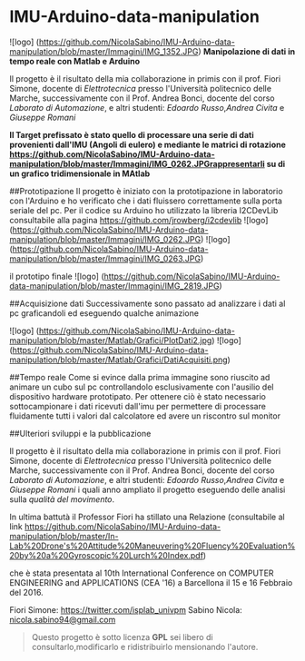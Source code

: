 # IMU-Arduino-data-manipulation
![logo] (https://github.com/NicolaSabino/IMU-Arduino-data-manipulation/blob/master/Immagini/IMG_1352.JPG)
**Manipolazione di dati in tempo reale con Matlab e Arduino**

Il progetto è il risultato della mia collaborazione in primis con il prof. Fiori Simone, docente di _Elettrotecnica_ presso l'Università politecnico delle Marche, successivamente con il Prof. Andrea Bonci, docente del corso  _Laborato di Automazione_, e altri studenti: _Edoardo Russo_,_Andrea Civita_ e _Giuseppe Romani_

**Il Target prefissato è stato quello di processare una serie di dati provenienti dall'IMU (Angoli di eulero) e mediante le matrici di rotazione https://github.com/NicolaSabino/IMU-Arduino-data-manipulation/blob/master/Immagini/IMG_0262.JPGrappresentarli su di un grafico tridimensionale in MAtlab**

##Prototipazione
Il progetto è iniziato con la prototipazione in laboratorio con l'Arduino e ho verificato che i dati fluissero correttamente sulla porta seriale del pc.
Per il codice su Arduino ho utilizzato la libreria I2CDevLib consultabile alla pagina https://github.com/jrowberg/i2cdevlib
![logo] (https://github.com/NicolaSabino/IMU-Arduino-data-manipulation/blob/master/Immagini/IMG_0262.JPG)
![logo] (https://github.com/NicolaSabino/IMU-Arduino-data-manipulation/blob/master/Immagini/IMG_0263.JPG)

il prototipo finale
![logo] (https://github.com/NicolaSabino/IMU-Arduino-data-manipulation/blob/master/Immagini/IMG_2819.JPG)

##Acquisizione dati
Successivamente sono passato ad analizzare i dati al pc graficandoli ed eseguendo qualche animazione

![logo] (https://github.com/NicolaSabino/IMU-Arduino-data-manipulation/blob/master/Matlab/Grafici/PlotDati2.jpg)
![logo] (https://github.com/NicolaSabino/IMU-Arduino-data-manipulation/blob/master/Matlab/Grafici/DatiAcquisiti.png)

##Tempo reale
Come si evince dalla prima immagine sono riuscito ad animare un cubo sul pc controllandolo esclusivamente con l'ausilio del dispositivo hardware prototipato.
Per ottenere ciò è stato necessario sottocampionare i dati ricevuti dall'imu per permettere di processare fluidamente tutti i valori dal calcolatore ed avere un riscontro sul monitor

##Ulteriori sviluppi e la pubblicazione

Il progetto è il risultato della mia collaborazione in primis con il prof. Fiori Simone, docente di _Elettrotecnica_ presso l'Università politecnico delle Marche, successivamente con il Prof. Andrea Bonci, docente del corso  _Laborato di Automazione_, e altri studenti: _Edoardo Russo_,_Andrea Civita_ e _Giuseppe Romani_ i quali anno ampliato il progetto 
eseguendo delle analisi sulla _qualità del movimento_.

In ultima battutà il Professor Fiori ha stillato una Relazione
(consultabile al link https://github.com/NicolaSabino/IMU-Arduino-data-manipulation/blob/master/In-Lab%20Drone's%20Attitude%20Maneuvering%20Fluency%20Evaluation%20by%20a%20Gyroscopic%20Lurch%20Index.pdf)

che è stata presentata al 10th International Conference on
COMPUTER ENGINEERING and APPLICATIONS (CEA '16) a Barcellona il 15 e 16 Febbraio del 2016.

Fiori Simone: https://twitter.com/isplab_univpm
Sabino Nicola: nicola.sabino94@gmail.com

>

>Questo progetto è sotto licenza **GPL** sei libero di consultarlo,modificarlo e ridistribuirlo mensionando l'autore.
